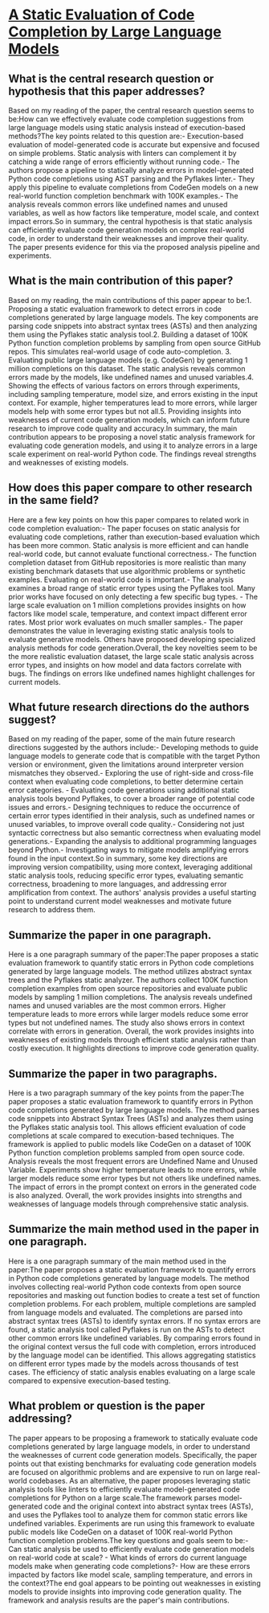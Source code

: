 # [A Static Evaluation of Code Completion by Large Language Models](https://arxiv.org/abs/2306.03203)

## What is the central research question or hypothesis that this paper addresses?

Based on my reading of the paper, the central research question seems to be:How can we effectively evaluate code completion suggestions from large language models using static analysis instead of execution-based methods?The key points related to this question are:- Execution-based evaluation of model-generated code is accurate but expensive and focused on simple problems. Static analysis with linters can complement it by catching a wide range of errors efficiently without running code.- The authors propose a pipeline to statically analyze errors in model-generated Python code completions using AST parsing and the Pyflakes linter.- They apply this pipeline to evaluate completions from CodeGen models on a new real-world function completion benchmark with 100K examples.- The analysis reveals common errors like undefined names and unused variables, as well as how factors like temperature, model scale, and context impact errors.So in summary, the central hypothesis is that static analysis can efficiently evaluate code generation models on complex real-world code, in order to understand their weaknesses and improve their quality. The paper presents evidence for this via the proposed analysis pipeline and experiments.


## What is the main contribution of this paper?

Based on my reading, the main contributions of this paper appear to be:1. Proposing a static evaluation framework to detect errors in code completions generated by large language models. The key components are parsing code snippets into abstract syntax trees (ASTs) and then analyzing them using the Pyflakes static analysis tool.2. Building a dataset of 100K Python function completion problems by sampling from open source GitHub repos. This simulates real-world usage of code auto-completion. 3. Evaluating public large language models (e.g. CodeGen) by generating 1 million completions on this dataset. The static analysis reveals common errors made by the models, like undefined names and unused variables.4. Showing the effects of various factors on errors through experiments, including sampling temperature, model size, and errors existing in the input context. For example, higher temperatures lead to more errors, while larger models help with some error types but not all.5. Providing insights into weaknesses of current code generation models, which can inform future research to improve code quality and accuracy.In summary, the main contribution appears to be proposing a novel static analysis framework for evaluating code generation models, and using it to analyze errors in a large scale experiment on real-world Python code. The findings reveal strengths and weaknesses of existing models.


## How does this paper compare to other research in the same field?

Here are a few key points on how this paper compares to related work in code completion evaluation:- The paper focuses on static analysis for evaluating code completions, rather than execution-based evaluation which has been more common. Static analysis is more efficient and can handle real-world code, but cannot evaluate functional correctness.- The function completion dataset from GitHub repositories is more realistic than many existing benchmark datasets that use algorithmic problems or synthetic examples. Evaluating on real-world code is important.- The analysis examines a broad range of static error types using the Pyflakes tool. Many prior works have focused on only detecting a few specific bug types. - The large scale evaluation on 1 million completions provides insights on how factors like model scale, temperature, and context impact different error rates. Most prior work evaluates on much smaller samples.- The paper demonstrates the value in leveraging existing static analysis tools to evaluate generative models. Others have proposed developing specialized analysis methods for code generation.Overall, the key novelties seem to be the more realistic evaluation dataset, the large scale static analysis across error types, and insights on how model and data factors correlate with bugs. The findings on errors like undefined names highlight challenges for current models.


## What future research directions do the authors suggest?

Based on my reading of the paper, some of the main future research directions suggested by the authors include:- Developing methods to guide language models to generate code that is compatible with the target Python version or environment, given the limitations around interpreter version mismatches they observed.- Exploring the use of right-side and cross-file context when evaluating code completions, to better determine certain error categories. - Evaluating code generations using additional static analysis tools beyond Pyflakes, to cover a broader range of potential code issues and errors.- Designing techniques to reduce the occurrence of certain error types identified in their analysis, such as undefined names or unused variables, to improve overall code quality.- Considering not just syntactic correctness but also semantic correctness when evaluating model generations.- Expanding the analysis to additional programming languages beyond Python.- Investigating ways to mitigate models amplifying errors found in the input context.So in summary, some key directions are improving version compatibility, using more context, leveraging additional static analysis tools, reducing specific error types, evaluating semantic correctness, broadening to more languages, and addressing error amplification from context. The authors' analysis provides a useful starting point to understand current model weaknesses and motivate future research to address them.


## Summarize the paper in one paragraph.

Here is a one paragraph summary of the paper:The paper proposes a static evaluation framework to quantify static errors in Python code completions generated by large language models. The method utilizes abstract syntax trees and the Pyflakes static analyzer. The authors collect 100K function completion examples from open source repositories and evaluate public models by sampling 1 million completions. The analysis reveals undefined names and unused variables are the most common errors. Higher temperature leads to more errors while larger models reduce some error types but not undefined names. The study also shows errors in context correlate with errors in generation. Overall, the work provides insights into weaknesses of existing models through efficient static analysis rather than costly execution. It highlights directions to improve code generation quality.


## Summarize the paper in two paragraphs.

Here is a two paragraph summary of the key points from the paper:The paper proposes a static evaluation framework to quantify errors in Python code completions generated by large language models. The method parses code snippets into Abstract Syntax Trees (ASTs) and analyzes them using the Pyflakes static analysis tool. This allows efficient evaluation of code completions at scale compared to execution-based techniques. The framework is applied to public models like CodeGen on a dataset of 100K Python function completion problems sampled from open source code. Analysis reveals the most frequent errors are Undefined Name and Unused Variable. Experiments show higher temperature leads to more errors, while larger models reduce some error types but not others like undefined names. The impact of errors in the prompt context on errors in the generated code is also analyzed. Overall, the work provides insights into strengths and weaknesses of language models through comprehensive static analysis.


## Summarize the main method used in the paper in one paragraph.

Here is a one paragraph summary of the main method used in the paper:The paper proposes a static evaluation framework to quantify errors in Python code completions generated by language models. The method involves collecting real-world Python code contexts from open source repositories and masking out function bodies to create a test set of function completion problems. For each problem, multiple completions are sampled from language models and evaluated. The completions are parsed into abstract syntax trees (ASTs) to identify syntax errors. If no syntax errors are found, a static analysis tool called Pyflakes is run on the ASTs to detect other common errors like undefined variables. By comparing errors found in the original context versus the full code with completion, errors introduced by the language model can be identified. This allows aggregating statistics on different error types made by the models across thousands of test cases. The efficiency of static analysis enables evaluating on a large scale compared to expensive execution-based testing.


## What problem or question is the paper addressing?

The paper appears to be proposing a framework to statically evaluate code completions generated by large language models, in order to understand the weaknesses of current code generation models. Specifically, the paper points out that existing benchmarks for evaluating code generation models are focused on algorithmic problems and are expensive to run on large real-world codebases. As an alternative, the paper proposes leveraging static analysis tools like linters to efficiently evaluate model-generated code completions for Python on a large scale.The framework parses model-generated code and the original context into abstract syntax trees (ASTs), and uses the Pyflakes tool to analyze them for common static errors like undefined variables. Experiments are run using this framework to evaluate public models like CodeGen on a dataset of 100K real-world Python function completion problems.The key questions and goals seem to be:- Can static analysis be used to efficiently evaluate code generation models on real-world code at scale? - What kinds of errors do current language models make when generating code completions?- How are these errors impacted by factors like model scale, sampling temperature, and errors in the context?The end goal appears to be pointing out weaknesses in existing models to provide insights into improving code generation quality. The framework and analysis results are the paper's main contributions.
